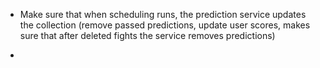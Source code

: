 * Make sure that when scheduling runs, the prediction service updates the collection (remove passed predictions, update user scores, makes sure that after deleted fights the service removes predictions)

* 
